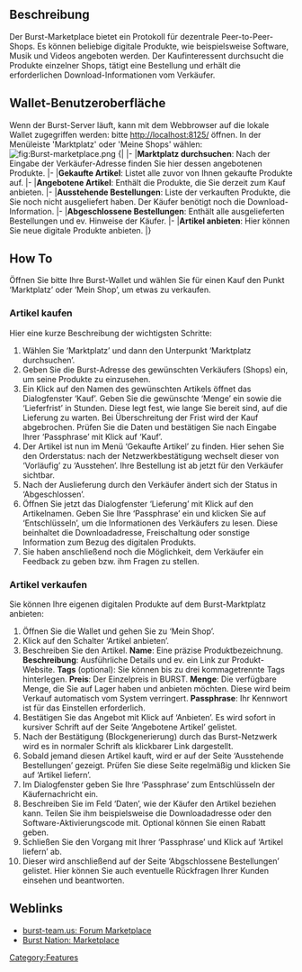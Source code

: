 <languages/>

Beschreibung
------------

Der Burst-Marketplace bietet ein Protokoll für dezentrale Peer-to-Peer-Shops. Es können beliebige digitale Produkte, wie beispielsweise Software, Musik und Videos angeboten werden. Der Kaufinteressent durchsucht die Produkte einzelner Shops, tätigt eine Bestellung und erhält die erforderlichen Download-Informationen vom Verkäufer.

Wallet-Benutzeroberfläche
-------------------------

Wenn der Burst-Server läuft, kann mit dem Webbrowser auf die lokale Wallet zugegriffen werden: bitte <http://localhost:8125/> öffnen. In der Menüleiste 'Marktplatz' oder 'Meine Shops' wählen:![](Burst-marketplace.png "fig:Burst-marketplace.png")
{| |- |**Marktplatz durchsuchen**: Nach der Eingabe der Verkäufer-Adresse finden Sie hier dessen angebotenen Produkte. |- |**Gekaufte Artikel**: Listet alle zuvor von Ihnen gekaufte Produkte auf. |- |**Angebotene Artikel**: Enthält die Produkte, die Sie derzeit zum Kauf anbieten. |- |**Ausstehende Bestellungen**: Liste der verkauften Produkte, die Sie noch nicht ausgeliefert haben. Der Käufer benötigt noch die Download-Information. |- |**Abgeschlossene Bestellungen**: Enthält alle ausgelieferten Bestellungen und ev. Hinweise der Käufer. |- |**Artikel anbieten**: Hier können Sie neue digitale Produkte anbieten. |}

How To
------

Öffnen Sie bitte Ihre Burst-Wallet und wählen Sie für einen Kauf den Punkt ‘Marktplatz’ oder ‘Mein Shop’, um etwas zu verkaufen.

### Artikel kaufen

Hier eine kurze Beschreibung der wichtigsten Schritte:

1.  Wählen Sie ‘Marktplatz’ und dann den Unterpunkt ‘Marktplatz durchsuchen’.
2.  Geben Sie die Burst-Adresse des gewünschten Verkäufers (Shops) ein, um seine Produkte zu einzusehen.
3.  Ein Klick auf den Namen des gewünschten Artikels öffnet das Dialogfenster ‘Kauf’. Geben Sie die gewünschte ‘Menge’ ein sowie die ‘Lieferfrist’ in Stunden. Diese legt fest, wie lange Sie bereit sind, auf die Lieferung zu warten. Bei Überschreitung der Frist wird der Kauf abgebrochen. Prüfen Sie die Daten und bestätigen Sie nach Eingabe Ihrer ‘Passphrase’ mit Klick auf ‘Kauf’.
4.  Der Artikel ist nun im Menü ‘Gekaufte Artikel’ zu finden. Hier sehen Sie den Orderstatus: nach der Netzwerkbestätigung wechselt dieser von ‘Vorläufig’ zu ‘Ausstehen’. Ihre Bestellung ist ab jetzt für den Verkäufer sichtbar.
5.  Nach der Auslieferung durch den Verkäufer ändert sich der Status in ‘Abgeschlossen’.
6.  Öffnen Sie jetzt das Dialogfenster ‘Lieferung’ mit Klick auf den Artikelnamen. Geben Sie Ihre ‘Passphrase’ ein und klicken Sie auf ‘Entschlüsseln’, um die Informationen des Verkäufers zu lesen. Diese beinhaltet die Downloadadresse, Freischaltung oder sonstige Information zum Bezug des digitalen Produkts.
7.  Sie haben anschließend noch die Möglichkeit, dem Verkäufer ein Feedback zu geben bzw. ihm Fragen zu stellen.

### Artikel verkaufen

Sie können Ihre eigenen digitalen Produkte auf dem Burst-Marktplatz anbieten:

1.  Öffnen Sie die Wallet und gehen Sie zu ‘Mein Shop’.
2.  Klick auf den Schalter ‘Artikel anbieten’.
3.  Beschreiben Sie den Artikel.
    **Name**: Eine präzise Produktbezeichnung.
    **Beschreibung**: Ausführliche Details und ev. ein Link zur Produkt-Website.
    **Tags** (optional): Sie können bis zu drei kommagetrennte Tags hinterlegen.
    **Preis**: Der Einzelpreis in BURST.
    **Menge**: Die verfügbare Menge, die Sie auf Lager haben und anbieten möchten. Diese wird beim Verkauf automatisch vom System verringert.
    **Passphrase**: Ihr Kennwort ist für das Einstellen erforderlich.
4.  Bestätigen Sie das Angebot mit Klick auf ‘Anbieten’. Es wird sofort in kursiver Schrift auf der Seite ‘Angebotene Artikel’ gelistet.
5.  Nach der Bestätigung (Blockgenerierung) durch das Burst-Netzwerk wird es in normaler Schrift als klickbarer Link dargestellt.
6.  Sobald jemand diesen Artikel kauft, wird er auf der Seite ‘Ausstehende Bestellungen’ gezeigt. Prüfen Sie diese Seite regelmäßig und klicken Sie auf ‘Artikel liefern’.
7.  Im Dialogfenster geben Sie Ihre ‘Passphrase’ zum Entschlüsseln der Käufernachricht ein.
8.  Beschreiben Sie im Feld ‘Daten’, wie der Käufer den Artikel beziehen kann. Teilen Sie ihm beispielsweise die Downloadadresse oder den Software-Aktivierungscode mit. Optional können Sie einen Rabatt geben.
9.  Schließen Sie den Vorgang mit Ihrer ‘Passphrase’ und Klick auf ‘Artikel liefern’ ab.
10. Dieser wird anschließend auf der Seite ‘Abgschlossene Bestellungen’ gelistet. Hier können Sie auch eventuelle Rückfragen Ihrer Kunden einsehen und beantworten.

Weblinks
--------

-   [burst-team.us: Forum Marketplace](https://forums.burst-team.us/category/14/marketplace/)
-   [Burst Nation: Marketplace](https://www.burstnation.com/wbb/index.php?board/12-marketplace/)

<Category:Features>
